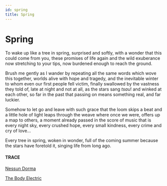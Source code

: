 ```yaml
---
id: spring
title: Spring
---
```


# Spring

To wake up like a tree in spring,
surprised and softly, with a wonder
that this could come from you,
these promises of life again
and the wild exuberance now
stretching to your tips,
now burdened enough 
to reach the ground.

Brush me gently as I wander by
repeating all the same words
which wove this together,
worlds alive with hope and tragedy,
and the inevitable winter
to whom even our first people 
fell victim,
finally swallowed by the vastness
they told of, late at night and not at all,
as the stars sang _tsau_! 
and winked at each other, 
so far in the past that
passing on means something real,
and far luckier.

Somehow to let go and leave
with such grace 
that the loom skips a beat
and a little hole of light leaps
through the weave where once we were,
offers up a map to others,
a moment already passed in the score
of music that is every night sky,
every crushed hope, every small kindness,
every crime and cry of love...

Every tree in spring, 
woken in wonder, 
full of the coming summer 
because the stars have foretold it,
singing life from long ago.


#### TRACE

[Nessun Dorma](https://www.youtube.com/watch?v=Q_hLh4qCqpg "Luciano Pavarotti")

[The Body Electric](https://www.youtube.com/watch?v=c4fdFYIFPxY "Walt Witman")